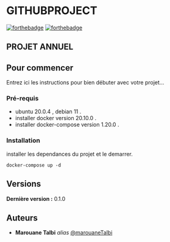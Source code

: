 # GITHUBPROJECT


[![forthebadge](http://forthebadge.com/images/badges/built-with-love.svg)](http://forthebadge.com)  [![forthebadge](http://forthebadge.com/images/badges/powered-by-electricity.svg)](http://forthebadge.com)

## PROJET ANNUEL

## Pour commencer

Entrez ici les instructions pour bien débuter avec votre projet...

### Pré-requis

- ubuntu 20.0.4 , debian 11 .
- installer docker version 20.10.0 .
- installer docker-compose version 1.20.0 .


### Installation

installer les dependances du projet et le demarrer.

`docker-compose up -d`




## Versions
**Dernière version :** 0.1.0

## Auteurs
* **Marouane Talbi** _alias_ [@marouaneTalbi](https://github.com/marouaneTalbi)


